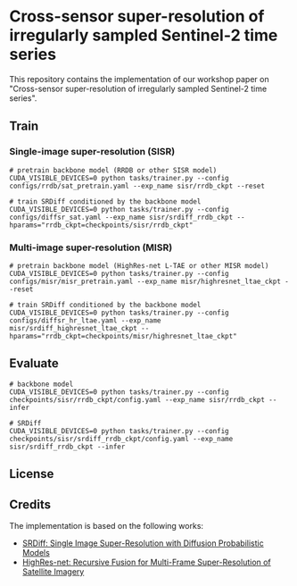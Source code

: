 # Cross-sensor super-resolution of irregularly sampled Sentinel-2 time series

This repository contains the implementation of our workshop paper on "Cross-sensor super-resolution of irregularly sampled Sentinel-2 time series".

## Train

### Single-image super-resolution (SISR)

```
# pretrain backbone model (RRDB or other SISR model)
CUDA_VISIBLE_DEVICES=0 python tasks/trainer.py --config configs/rrdb/sat_pretrain.yaml --exp_name sisr/rrdb_ckpt --reset

# train SRDiff conditioned by the backbone model
CUDA_VISIBLE_DEVICES=0 python tasks/trainer.py --config configs/diffsr_sat.yaml --exp_name sisr/srdiff_rrdb_ckpt --hparams="rrdb_ckpt=checkpoints/sisr/rrdb_ckpt"
```

### Multi-image super-resolution (MISR)

```
# pretrain backbone model (HighRes-net L-TAE or other MISR model)
CUDA_VISIBLE_DEVICES=0 python tasks/trainer.py --config configs/misr/misr_pretrain.yaml --exp_name misr/highresnet_ltae_ckpt --reset

# train SRDiff conditioned by the backbone model
CUDA_VISIBLE_DEVICES=0 python tasks/trainer.py --config configs/diffsr_hr_ltae.yaml --exp_name misr/srdiff_highresnet_ltae_ckpt --hparams="rrdb_ckpt=checkpoints/misr/highresnet_ltae_ckpt"
```

## Evaluate

```
# backbone model
CUDA_VISIBLE_DEVICES=0 python tasks/trainer.py --config checkpoints/sisr/rrdb_ckpt/config.yaml --exp_name sisr/rrdb_ckpt --infer

# SRDiff
CUDA_VISIBLE_DEVICES=0 python tasks/trainer.py --config checkpoints/sisr/srdiff_rrdb_ckpt/config.yaml --exp_name sisr/srdiff_rrdb_ckpt --infer
```

## License

## Credits

The implementation is based on the following works:
* [SRDiff: Single Image Super-Resolution with Diffusion Probabilistic Models](https://arxiv.org/abs/2104.14951)
* [HighRes-net: Recursive Fusion for Multi-Frame Super-Resolution of Satellite Imagery](https://arxiv.org/abs/2002.06460)

